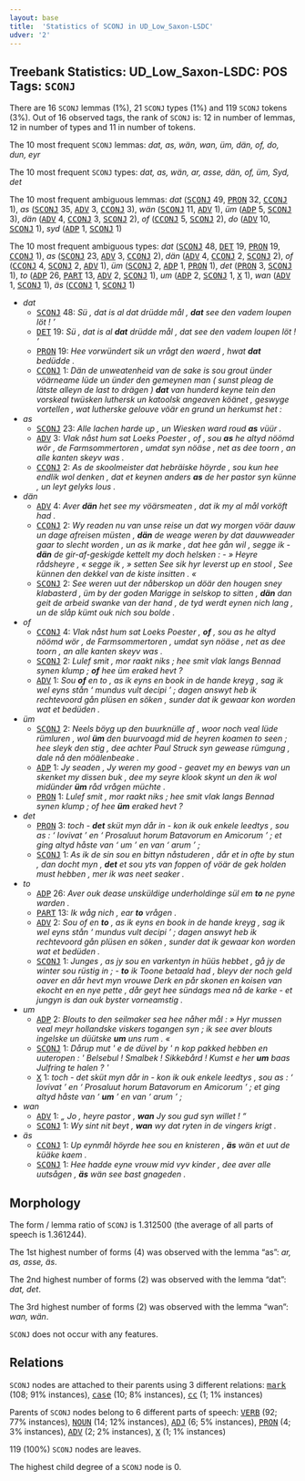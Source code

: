 ```yaml
---
layout: base
title:  'Statistics of SCONJ in UD_Low_Saxon-LSDC'
udver: '2'
---
```


## Treebank Statistics: UD_Low_Saxon-LSDC: POS Tags: `SCONJ`

There are 16 `SCONJ` lemmas (1%), 21 `SCONJ` types (1%) and 119 `SCONJ` tokens (3%).
Out of 16 observed tags, the rank of `SCONJ` is: 12 in number of lemmas, 12 in number of types and 11 in number of tokens.

The 10 most frequent `SCONJ` lemmas: <em>dat, as, wän, wan, üm, dän, of, do, dun, eyr</em>

The 10 most frequent `SCONJ` types:  <em>dat, as, wän, ar, asse, dän, of, üm, Syd, det</em>

The 10 most frequent ambiguous lemmas: <em>dat</em> (<tt><a href="nds_lsdc-pos-SCONJ.html">SCONJ</a></tt> 49, <tt><a href="nds_lsdc-pos-PRON.html">PRON</a></tt> 32, <tt><a href="nds_lsdc-pos-CCONJ.html">CCONJ</a></tt> 1), <em>as</em> (<tt><a href="nds_lsdc-pos-SCONJ.html">SCONJ</a></tt> 35, <tt><a href="nds_lsdc-pos-ADV.html">ADV</a></tt> 3, <tt><a href="nds_lsdc-pos-CCONJ.html">CCONJ</a></tt> 3), <em>wän</em> (<tt><a href="nds_lsdc-pos-SCONJ.html">SCONJ</a></tt> 11, <tt><a href="nds_lsdc-pos-ADV.html">ADV</a></tt> 1), <em>üm</em> (<tt><a href="nds_lsdc-pos-ADP.html">ADP</a></tt> 5, <tt><a href="nds_lsdc-pos-SCONJ.html">SCONJ</a></tt> 3), <em>dän</em> (<tt><a href="nds_lsdc-pos-ADV.html">ADV</a></tt> 4, <tt><a href="nds_lsdc-pos-CCONJ.html">CCONJ</a></tt> 3, <tt><a href="nds_lsdc-pos-SCONJ.html">SCONJ</a></tt> 2), <em>of</em> (<tt><a href="nds_lsdc-pos-CCONJ.html">CCONJ</a></tt> 5, <tt><a href="nds_lsdc-pos-SCONJ.html">SCONJ</a></tt> 2), <em>do</em> (<tt><a href="nds_lsdc-pos-ADV.html">ADV</a></tt> 10, <tt><a href="nds_lsdc-pos-SCONJ.html">SCONJ</a></tt> 1), <em>syd</em> (<tt><a href="nds_lsdc-pos-ADP.html">ADP</a></tt> 1, <tt><a href="nds_lsdc-pos-SCONJ.html">SCONJ</a></tt> 1)

The 10 most frequent ambiguous types:  <em>dat</em> (<tt><a href="nds_lsdc-pos-SCONJ.html">SCONJ</a></tt> 48, <tt><a href="nds_lsdc-pos-DET.html">DET</a></tt> 19, <tt><a href="nds_lsdc-pos-PRON.html">PRON</a></tt> 19, <tt><a href="nds_lsdc-pos-CCONJ.html">CCONJ</a></tt> 1), <em>as</em> (<tt><a href="nds_lsdc-pos-SCONJ.html">SCONJ</a></tt> 23, <tt><a href="nds_lsdc-pos-ADV.html">ADV</a></tt> 3, <tt><a href="nds_lsdc-pos-CCONJ.html">CCONJ</a></tt> 2), <em>dän</em> (<tt><a href="nds_lsdc-pos-ADV.html">ADV</a></tt> 4, <tt><a href="nds_lsdc-pos-CCONJ.html">CCONJ</a></tt> 2, <tt><a href="nds_lsdc-pos-SCONJ.html">SCONJ</a></tt> 2), <em>of</em> (<tt><a href="nds_lsdc-pos-CCONJ.html">CCONJ</a></tt> 4, <tt><a href="nds_lsdc-pos-SCONJ.html">SCONJ</a></tt> 2, <tt><a href="nds_lsdc-pos-ADV.html">ADV</a></tt> 1), <em>üm</em> (<tt><a href="nds_lsdc-pos-SCONJ.html">SCONJ</a></tt> 2, <tt><a href="nds_lsdc-pos-ADP.html">ADP</a></tt> 1, <tt><a href="nds_lsdc-pos-PRON.html">PRON</a></tt> 1), <em>det</em> (<tt><a href="nds_lsdc-pos-PRON.html">PRON</a></tt> 3, <tt><a href="nds_lsdc-pos-SCONJ.html">SCONJ</a></tt> 1), <em>to</em> (<tt><a href="nds_lsdc-pos-ADP.html">ADP</a></tt> 26, <tt><a href="nds_lsdc-pos-PART.html">PART</a></tt> 13, <tt><a href="nds_lsdc-pos-ADV.html">ADV</a></tt> 2, <tt><a href="nds_lsdc-pos-SCONJ.html">SCONJ</a></tt> 1), <em>um</em> (<tt><a href="nds_lsdc-pos-ADP.html">ADP</a></tt> 2, <tt><a href="nds_lsdc-pos-SCONJ.html">SCONJ</a></tt> 1, <tt><a href="nds_lsdc-pos-X.html">X</a></tt> 1), <em>wan</em> (<tt><a href="nds_lsdc-pos-ADV.html">ADV</a></tt> 1, <tt><a href="nds_lsdc-pos-SCONJ.html">SCONJ</a></tt> 1), <em>äs</em> (<tt><a href="nds_lsdc-pos-CCONJ.html">CCONJ</a></tt> 1, <tt><a href="nds_lsdc-pos-SCONJ.html">SCONJ</a></tt> 1)


* <em>dat</em>
  * <tt><a href="nds_lsdc-pos-SCONJ.html">SCONJ</a></tt> 48: <em>Sü , dat is al dat drüdde mål , <b>dat</b> see den vadem loupen löt ! ’</em>
  * <tt><a href="nds_lsdc-pos-DET.html">DET</a></tt> 19: <em>Sü , dat is al <b>dat</b> drüdde mål , dat see den vadem loupen löt ! ’</em>
  * <tt><a href="nds_lsdc-pos-PRON.html">PRON</a></tt> 19: <em>Hee vorwündert sik un vrågt den waerd , hwat <b>dat</b> bedüdde .</em>
  * <tt><a href="nds_lsdc-pos-CCONJ.html">CCONJ</a></tt> 1: <em>Dän de unweatenheid van de sake is sou grout ünder vöärneame lüde un ünder den gemeynen man ( sunst pleag de lätste alleyn de last to drägen ) <b>dat</b> van hunderd keyne tein den vorskeal twüsken luthersk un katoolsk angeaven köänet , geswyge vortellen , wat lutherske gelouve vöär en grund un herkumst het :</em>
* <em>as</em>
  * <tt><a href="nds_lsdc-pos-SCONJ.html">SCONJ</a></tt> 23: <em>Alle lachen harde up , un Wiesken ward roud <b>as</b> vüür .</em>
  * <tt><a href="nds_lsdc-pos-ADV.html">ADV</a></tt> 3: <em>Vlak nåst hum sat Loeks Poester , of , sou <b>as</b> he altyd nöömd wör , de Farmsommertoren , umdat syn nöäse , net as dee toorn , an alle kanten skeyv was .</em>
  * <tt><a href="nds_lsdc-pos-CCONJ.html">CCONJ</a></tt> 2: <em>As de skoolmeister dat hebräiske höyrde , sou kun hee endlik wol denken , dat et keynen anders <b>as</b> de her pastor syn künne , un leyt gelyks lous .</em>
* <em>dän</em>
  * <tt><a href="nds_lsdc-pos-ADV.html">ADV</a></tt> 4: <em>Aver <b>dän</b> het see my vöärsmeaten , dat ik my al mål vorköft had .</em>
  * <tt><a href="nds_lsdc-pos-CCONJ.html">CCONJ</a></tt> 2: <em>Wy readen nu van unse reise un dat wy morgen vöär dauw un dage afreisen müsten , <b>dän</b> de weage weren by dat dauwweader gaar to slecht worden , un as ik marke , dat hee gån wil , segge ik - <b>dän</b> de gir-af-geskigde kettelt my doch helsken : - » Heyre rådsheyre , « segge ik , » setten See sik hyr leverst up en stool , See künnen den dekkel van de kiste insitten . «</em>
  * <tt><a href="nds_lsdc-pos-SCONJ.html">SCONJ</a></tt> 2: <em>See weren uut der nåberskop un döär den hougen sney klabasterd , üm by der goden Marigge in selskop to sitten , <b>dän</b> dan geit de arbeid swanke van der hand , de tyd werdt eynen nich lang , un de slåp kümt ouk nich sou bolde .</em>
* <em>of</em>
  * <tt><a href="nds_lsdc-pos-CCONJ.html">CCONJ</a></tt> 4: <em>Vlak nåst hum sat Loeks Poester , <b>of</b> , sou as he altyd nöömd wör , de Farmsommertoren , umdat syn nöäse , net as dee toorn , an alle kanten skeyv was .</em>
  * <tt><a href="nds_lsdc-pos-SCONJ.html">SCONJ</a></tt> 2: <em>Lulef smit , mor raakt niks ; hee smit vlak langs Bennad synen klump ; <b>of</b> hee üm eraked hevt ?</em>
  * <tt><a href="nds_lsdc-pos-ADV.html">ADV</a></tt> 1: <em>Sou <b>of</b> en to , as ik eyns en book in de hande kreyg , sag ik wel eyns stån ‘ mundus vult decipi ’ ; dagen answyt heb ik rechtevoord gån plüsen en söken , sunder dat ik gewaar kon worden wat et bedüden .</em>
* <em>üm</em>
  * <tt><a href="nds_lsdc-pos-SCONJ.html">SCONJ</a></tt> 2: <em>Neels böyg up den buurknülle af , woor noch veal lüde rümluren , wol <b>üm</b> den buurvoagd mid de heyren koamen to seen ; hee sleyk den stig , dee achter Paul Struck syn gewease rümgung , dale nå den möälenbeake .</em>
  * <tt><a href="nds_lsdc-pos-ADP.html">ADP</a></tt> 1: <em>Jy seaden , Jy weren my good - geavet my en bewys van un skenket my dissen buk , dee my seyre klook skynt un den ik wol midünder <b>üm</b> råd vrågen müchte .</em>
  * <tt><a href="nds_lsdc-pos-PRON.html">PRON</a></tt> 1: <em>Lulef smit , mor raakt niks ; hee smit vlak langs Bennad synen klump ; of hee <b>üm</b> eraked hevt ?</em>
* <em>det</em>
  * <tt><a href="nds_lsdc-pos-PRON.html">PRON</a></tt> 3: <em>toch - <b>det</b> sküt myn dår in - kon ik ouk enkele leedtys , sou as : ‘ Iovivat ’ en ‘ Prosaluut horum Batavorum en Amicorum ’ ; et ging altyd håste van ‘ um ’ en van ‘ arum ’ ;</em>
  * <tt><a href="nds_lsdc-pos-SCONJ.html">SCONJ</a></tt> 1: <em>As ik de sin sou en bittyn nåstuderen , dår et in ofte by stun , dan docht myn , <b>det</b> et sou yts van foppen of vöär de gek holden must hebben , mer ik was neet seaker .</em>
* <em>to</em>
  * <tt><a href="nds_lsdc-pos-ADP.html">ADP</a></tt> 26: <em>Aver ouk dease unsküldige underholdinge sül em <b>to</b> ne pyne warden .</em>
  * <tt><a href="nds_lsdc-pos-PART.html">PART</a></tt> 13: <em>Ik wåg nich , ear <b>to</b> vrågen .</em>
  * <tt><a href="nds_lsdc-pos-ADV.html">ADV</a></tt> 2: <em>Sou of en <b>to</b> , as ik eyns en book in de hande kreyg , sag ik wel eyns stån ‘ mundus vult decipi ’ ; dagen answyt heb ik rechtevoord gån plüsen en söken , sunder dat ik gewaar kon worden wat et bedüden .</em>
  * <tt><a href="nds_lsdc-pos-SCONJ.html">SCONJ</a></tt> 1: <em>Junges , as jy sou en varkentyn in hüüs hebbet , gå jy de winter sou rüstig in ; - <b>to</b> ik Toone betaald had , bleyv der noch geld oaver en dår hevt myn vrouwe Derk en pår skonen en koisen van ekocht en en nye pette , dår geyt hee sündags mea nå de karke - et jungyn is dan ouk byster vorneamstig .</em>
* <em>um</em>
  * <tt><a href="nds_lsdc-pos-ADP.html">ADP</a></tt> 2: <em>Blouts to den seilmaker sea hee nåher mål : » Hyr mussen veal meyr hollandske viskers togangen syn ; ik see aver blouts ingelske un düütske <b>um</b> uns rum . «</em>
  * <tt><a href="nds_lsdc-pos-SCONJ.html">SCONJ</a></tt> 1: <em>Dårup mut ' e de düvel by ' n kop pakked hebben en uuteropen : ' Belsebul ! Smalbek ! Sikkebård ! Kumst e her <b>um</b> baas Julfring te halen ? '</em>
  * <tt><a href="nds_lsdc-pos-X.html">X</a></tt> 1: <em>toch - det sküt myn dår in - kon ik ouk enkele leedtys , sou as : ‘ Iovivat ’ en ‘ Prosaluut horum Batavorum en Amicorum ’ ; et ging altyd håste van ‘ <b>um</b> ’ en van ‘ arum ’ ;</em>
* <em>wan</em>
  * <tt><a href="nds_lsdc-pos-ADV.html">ADV</a></tt> 1: <em>„ Jo , heyre pastor , <b>wan</b> Jy sou gud syn willet ! “</em>
  * <tt><a href="nds_lsdc-pos-SCONJ.html">SCONJ</a></tt> 1: <em>Wy sint nit beyt , <b>wan</b> wy dat ryten in de vingers krigt .</em>
* <em>äs</em>
  * <tt><a href="nds_lsdc-pos-CCONJ.html">CCONJ</a></tt> 1: <em>Up eynmål höyrde hee sou en knisteren , <b>äs</b> wän et uut de küäke kaem .</em>
  * <tt><a href="nds_lsdc-pos-SCONJ.html">SCONJ</a></tt> 1: <em>Hee hadde eyne vrouw mid vyv kinder , dee aver alle uutsågen , <b>äs</b> wän see bast gnageden .</em>

## Morphology

The form / lemma ratio of `SCONJ` is 1.312500 (the average of all parts of speech is 1.361244).

The 1st highest number of forms (4) was observed with the lemma “as”: <em>ar, as, asse, äs</em>.

The 2nd highest number of forms (2) was observed with the lemma “dat”: <em>dat, det</em>.

The 3rd highest number of forms (2) was observed with the lemma “wan”: <em>wan, wän</em>.

`SCONJ` does not occur with any features.


## Relations

`SCONJ` nodes are attached to their parents using 3 different relations: <tt><a href="nds_lsdc-dep-mark.html">mark</a></tt> (108; 91% instances), <tt><a href="nds_lsdc-dep-case.html">case</a></tt> (10; 8% instances), <tt><a href="nds_lsdc-dep-cc.html">cc</a></tt> (1; 1% instances)

Parents of `SCONJ` nodes belong to 6 different parts of speech: <tt><a href="nds_lsdc-pos-VERB.html">VERB</a></tt> (92; 77% instances), <tt><a href="nds_lsdc-pos-NOUN.html">NOUN</a></tt> (14; 12% instances), <tt><a href="nds_lsdc-pos-ADJ.html">ADJ</a></tt> (6; 5% instances), <tt><a href="nds_lsdc-pos-PRON.html">PRON</a></tt> (4; 3% instances), <tt><a href="nds_lsdc-pos-ADV.html">ADV</a></tt> (2; 2% instances), <tt><a href="nds_lsdc-pos-X.html">X</a></tt> (1; 1% instances)

119 (100%) `SCONJ` nodes are leaves.

The highest child degree of a `SCONJ` node is 0.

